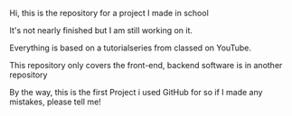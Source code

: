 Hi, this is the repository for a project I made in school

It's not nearly finished but I am still working on it.

Everything is based on a tutorialseries from classed on YouTube.

This repository only covers the front-end, backend software is in another repository

By the way, this is the first Project i used GitHub for so if I made any mistakes, please tell me!
